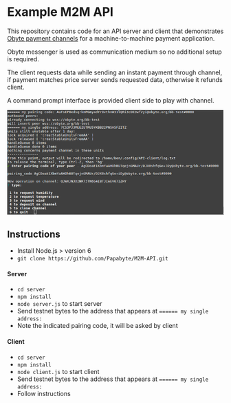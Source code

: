 # Example M2M API
This repository contains code for an API server and client that demonstrates [Obyte payment channels](https://github.com/Papabyte/aa-channels-lib) for a  machine-to-machine payment application.

Obyte messenger is used as communication medium so no additional setup is required.

The client requests data while sending an instant payment through channel, if payment matches price server sends requested data, otherwise it refunds client.

A command prompt interface is provided client side to play with channel.

 ![client-interface](source-doc/client-interface.png?raw=true "Vendor configuration")


## Instructions

* Install Node.js > version 6
* `git clone https://github.com/Papabyte/M2M-API.git`

#### Server
* `cd server`
* `npm install`
* `node server.js` to start server
* Send testnet bytes to the address that appears at `====== my single address:`
* Note the indicated pairing code, it will be asked by client


#### Client 
* `cd server`
* `npm install`
* `node client.js` to start client
* Send testnet bytes to the address that appears at `====== my single address:`
* Follow instructions